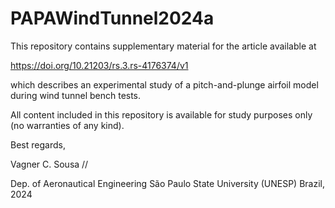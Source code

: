 # PAPAWindTunnel2024a
This repository contains supplementary material for the article available at

https://doi.org/10.21203/rs.3.rs-4176374/v1

which describes an experimental study of a pitch-and-plunge airfoil model during wind tunnel bench tests.

All content included in this repository is available for study purposes only (no warranties of any kind).

Best regards,

Vagner C. Sousa // 

Dep. of Aeronautical Engineering
São Paulo State University (UNESP)
Brazil, 2024
